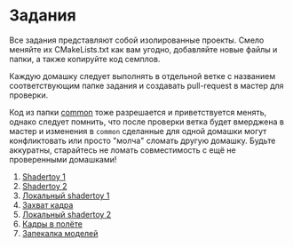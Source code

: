 # Задания

Все задания представляют собой изолированные проекты.
Смело меняйте их CMakeLists.txt как вам угодно, добавляйте новые файлы и папки, а также копируйте код семплов.

Каждую домашку следует выполнять в отдельной ветке с названием соответствующим папке задания и создавать pull-request в мастер для проверки.

Код из папки [common](/common/) тоже разрешается и приветствуется менять, однако следует помнить, что после проверки ветка будет вмерджена в мастер и изменения в `common` сделанные для одной домашки могут конфликтовать или просто "молча" сломать другую домашку.
Будьте аккуратны, старайтесь не ломать совместимость с ещё не проверенными домашками!

 1. [Shadertoy 1](shadertoy1/)
 2. [Shadertoy 2](shadertoy2/)
 3. [Локальный shadertoy 1](local_shadertoy1/)
 4. [Захват кадра](capture/)
 5. [Локальный shadertoy 2](local_shadertoy2/)
 6. [Кадры в полёте](inflight_frames/)
 7. [Запекалка моделей](model_bakery/)
